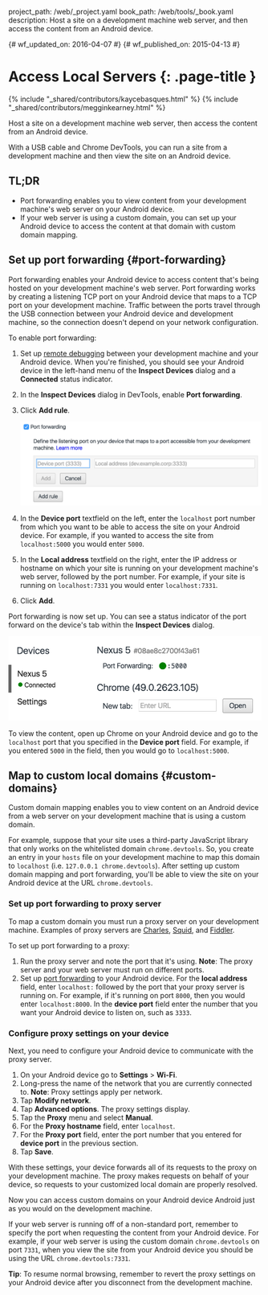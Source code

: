 project_path: /web/_project.yaml
book_path: /web/tools/_book.yaml
description: Host a site on a development machine web server, and then access the content from an Android device.

{# wf_updated_on: 2016-04-07 #}
{# wf_published_on: 2015-04-13 #}

# Access Local Servers {: .page-title }

{% include "_shared/contributors/kaycebasques.html" %}
{% include "_shared/contributors/megginkearney.html" %}

Host a site on a development machine web server, then 
access the content from an Android device.

With a USB cable and Chrome DevTools, you can run a site from a development
machine and then view the site on an Android device. 


## TL;DR
- Port forwarding enables you to view content from your development machine's web server on your Android device.
- If your web server is using a custom domain, you can set up your Android device to access the content at that domain with custom domain mapping.


## Set up port forwarding {#port-forwarding}

Port forwarding enables your Android device to access content that's being
hosted on your development machine's web server. Port forwarding works by
creating a listening TCP port on your Android device that maps to a TCP port
on your development machine. Traffic between the ports travel through the USB
connection between your Android device and development machine, so
the connection doesn't depend on your network configuration.

To enable port forwarding:

1. Set up [remote debugging](remote-debugging) between your development machine
   and your Android device. When you're finished, you should see your Android
   device in the left-hand menu of the **Inspect Devices** dialog and a 
   **Connected** status indicator. 
1. In the **Inspect Devices** dialog in DevTools, enable **Port forwarding**.
1. Click **Add rule**.

   ![adding a port forwarding rule](imgs/add-rule.png)
1. In the **Device port** textfield on the left, enter the `localhost` port 
   number from which you want to be able to access the site on your Android 
   device. For example, if you wanted to access the site from `localhost:5000` 
   you would enter `5000`.
1. In the **Local address** textfield on the right, enter the IP address or 
   hostname on which your site is running on your development machine's web
   server, followed by the port number. For example, if your site is running 
   on `localhost:7331` you would enter `localhost:7331`. 
1. Click **Add**.

Port forwarding is now set up. You can see a status indicator of the port
forward on the device's tab within the **Inspect Devices** dialog.

![port forwarding status](imgs/port-forwarding-status.png)

To view the content, open up Chrome on your Android device and go to 
the `localhost` port that you specified in the **Device port** field. For 
example, if you entered `5000` in the field, then you would go to 
`localhost:5000`. 

## Map to custom local domains {#custom-domains}

Custom domain mapping enables you to view content on an Android device
from a web server on your development machine that is using a custom domain.

For example, suppose that your site uses a third-party JavaScript library
that only works on the whitelisted domain `chrome.devtools`. So, you create
an entry in your `hosts` file on your development machine to map this domain 
to `localhost` (i.e. `127.0.0.1 chrome.devtools`). After setting up custom 
domain mapping and port forwarding, you'll be able to view the site on your
Android device at the URL `chrome.devtools`. 

### Set up port forwarding to proxy server

To map a custom domain you must run a proxy server on your development 
machine. Examples of proxy servers are [Charles][charles], [Squid][squid], 
and [Fiddler][fiddler].

To set up port forwarding to a proxy:

1. Run the proxy server and note the port that it's using. **Note**: The 
   proxy server and your web server must run on different ports. 
1. Set up [port forwarding](#port-forwarding) to your Android device. For the
   **local address** field, enter `localhost:` followed by the port that your
   proxy server is running on. For example, if it's running on port `8000`,
   then you would enter `localhost:8000`. In the **device port** field enter 
   the number that you want your Android device to listen on, such as `3333`.

[charles]: http://www.charlesproxy.com/
[squid]: http://www.squid-cache.org/
[fiddler]: http://www.telerik.com/fiddler

### Configure proxy settings on your device

Next, you need to configure your Android device to communicate with the 
proxy server. 

1. On your Android device go to **Settings** > **Wi-Fi**.
1. Long-press the name of the network that you are currently connected to. 
   **Note**: Proxy settings apply per network.
3. Tap **Modify network**.
4. Tap **Advanced options**. The proxy settings display. 
5. Tap the **Proxy** menu and select **Manual**.
6. For the **Proxy hostname** field, enter `localhost`.
7. For the **Proxy port** field, enter the port number that you entered for
   **device port** in the previous section. 
8. Tap **Save**.

With these settings, your device forwards all of its requests to the proxy on 
your development machine. The proxy makes requests on behalf of your device, 
so requests to your customized local domain are properly resolved.

Now you can access custom domains on your Android device Android just as you 
would on the development machine. 

If your web server is running off of a non-standard port,
remember to specify the port when requesting the content from your Android
device. For example, if your web server is using the custom domain 
`chrome.devtools` on port `7331`, when you view the site from your Android
device you should be using the URL `chrome.devtools:7331`. 

**Tip**: To resume normal browsing, remember to revert the proxy settings on 
your Android device after you disconnect from the development machine.
